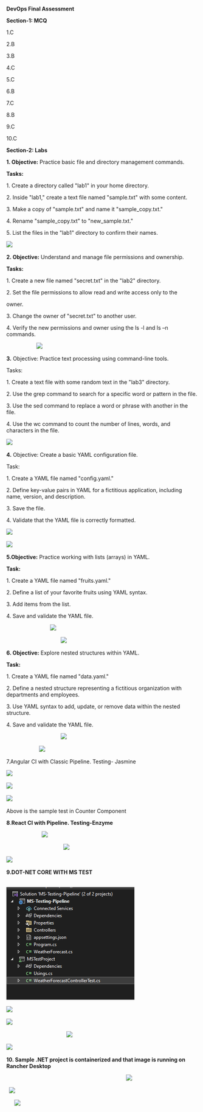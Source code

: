 ﻿**DevOps Final Assessment**

**Section-1: MCQ**

1\.C

2\.B

3\.B

4\.C

5\.C

6\.B

7\.C

8\.B

9\.C

10\.C

**Section-2: Labs**

**1. Objective:** Practice basic file and directory management commands.

**Tasks:**

1\. Create a directory called "lab1" in your home directory.

2\. Inside "lab1," create a text file named "sample.txt" with some content.

3\. Make a copy of "sample.txt" and name it "sample\_copy.txt."

4\. Rename "sample\_copy.txt" to "new\_sample.txt."

5\. List the files in the "lab1" directory to confirm their names.

![](Aspose.Words.18a0cff2-12ba-48be-85c9-cb5ad753eee0.001.png)

**2. Objective:** Understand and manage file permissions and ownership.

**Tasks:**

1\. Create a new file named "secret.txt" in the "lab2" directory.

2\. Set the file permissions to allow read and write access only to the

owner.

3\. Change the owner of "secret.txt" to another user.

4\. Verify the new permissions and owner using the ls -l and ls –n commands.

`           `![](Aspose.Words.18a0cff2-12ba-48be-85c9-cb5ad753eee0.002.png)

**3.** Objective: Practice text processing using command-line tools.

Tasks:

1\. Create a text file with some random text in the "lab3" directory.

2\. Use the grep command to search for a specific word or pattern in the file.

3\. Use the sed command to replace a word or phrase with another in the file.

4\. Use the wc command to count the number of lines, words, and characters in the file.


![](Aspose.Words.18a0cff2-12ba-48be-85c9-cb5ad753eee0.003.png)

**4.** Objective: Create a basic YAML configuration file.

Task:

1\. Create a YAML file named "config.yaml."

2\. Define key-value pairs in YAML for a fictitious application, including name, version, and description.

3\. Save the file.

4\. Validate that the YAML file is correctly formatted.

![](Aspose.Words.18a0cff2-12ba-48be-85c9-cb5ad753eee0.004.png)

![](Aspose.Words.18a0cff2-12ba-48be-85c9-cb5ad753eee0.005.png)

**5.Objective:** Practice working with lists (arrays) in YAML.

**Task:**

1\. Create a YAML file named "fruits.yaml."

2\. Define a list of your favorite fruits using YAML syntax.

3\. Add items from the list.

4\. Save and validate the YAML file.

`                `![](Aspose.Words.18a0cff2-12ba-48be-85c9-cb5ad753eee0.006.png)

`                    `![](Aspose.Words.18a0cff2-12ba-48be-85c9-cb5ad753eee0.007.png)

**6. Objective:** Explore nested structures within YAML.

**Task:**

1\. Create a YAML file named "data.yaml."

2\. Define a nested structure representing a fictitious organization with departments and employees.

3\. Use YAML syntax to add, update, or remove data within the nested structure.

4\. Save and validate the YAML file.

`                    `![](Aspose.Words.18a0cff2-12ba-48be-85c9-cb5ad753eee0.008.png)

`            `![](Aspose.Words.18a0cff2-12ba-48be-85c9-cb5ad753eee0.009.png)

7\.Angular CI with Classic Pipeline. Testing- Jasmine

![](Aspose.Words.18a0cff2-12ba-48be-85c9-cb5ad753eee0.010.png)

![](Aspose.Words.18a0cff2-12ba-48be-85c9-cb5ad753eee0.011.png)

![](Aspose.Words.18a0cff2-12ba-48be-85c9-cb5ad753eee0.012.png)

Above is the sample test in Counter Component

**8**.**React CI with Pipeline. Testing-Enzyme**

`             `![](Aspose.Words.18a0cff2-12ba-48be-85c9-cb5ad753eee0.013.png)

`                     `![](Aspose.Words.18a0cff2-12ba-48be-85c9-cb5ad753eee0.014.png)

![](Aspose.Words.18a0cff2-12ba-48be-85c9-cb5ad753eee0.015.png)

**9.DOT-NET CORE WITH MS TEST**

`                                 `![](Aspose.Words.18a0cff2-12ba-48be-85c9-cb5ad753eee0.016.png)

![](Aspose.Words.18a0cff2-12ba-48be-85c9-cb5ad753eee0.017.png)

![](Aspose.Words.18a0cff2-12ba-48be-85c9-cb5ad753eee0.018.png)

`                      `![](Aspose.Words.18a0cff2-12ba-48be-85c9-cb5ad753eee0.019.png)

![](Aspose.Words.18a0cff2-12ba-48be-85c9-cb5ad753eee0.020.png)

**10. Sample .NET project is containerized and that image is running on Rancher Desktop**

`                                            `![](Aspose.Words.18a0cff2-12ba-48be-85c9-cb5ad753eee0.021.png)

` `![](Aspose.Words.18a0cff2-12ba-48be-85c9-cb5ad753eee0.022.png)

`   `![](Aspose.Words.18a0cff2-12ba-48be-85c9-cb5ad753eee0.023.png)

